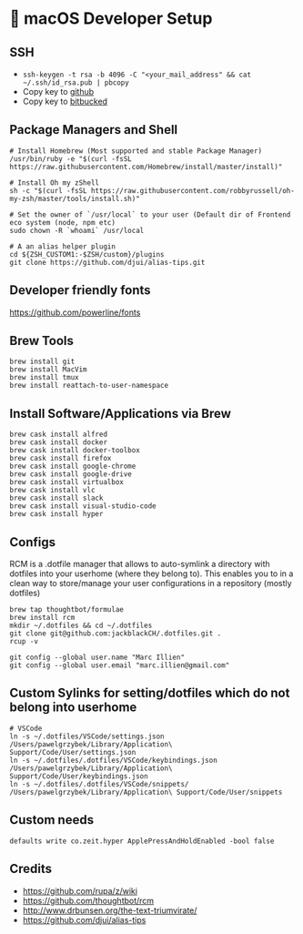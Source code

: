 #  macOS Developer Setup

## SSH
- `ssh-keygen -t rsa -b 4096 -C "<your_mail_address" && cat ~/.ssh/id_rsa.pub | pbcopy`
- Copy key to [github](https://github.com/settings/keys)
- Copy key to [bitbucked](https://bitbucket.org/account/user/<user>/ssh-keys/)


## Package Managers and Shell
```
# Install Homebrew (Most supported and stable Package Manager)
/usr/bin/ruby -e "$(curl -fsSL https://raw.githubusercontent.com/Homebrew/install/master/install)"

# Install Oh my zShell
sh -c "$(curl -fsSL https://raw.githubusercontent.com/robbyrussell/oh-my-zsh/master/tools/install.sh)"

# Set the owner of `/usr/local` to your user (Default dir of Frontend eco system (node, npm etc)
sudo chown -R `whoami` /usr/local

# A an alias helper plugin
cd ${ZSH_CUSTOM1:-$ZSH/custom}/plugins
git clone https://github.com/djui/alias-tips.git
```

## Developer friendly fonts
https://github.com/powerline/fonts

## Brew Tools
```
brew install git
brew install MacVim
brew install tmux
brew install reattach-to-user-namespace
```

## Install Software/Applications via Brew
```
brew cask install alfred
brew cask install docker
brew cask install docker-toolbox
brew cask install firefox
brew cask install google-chrome
brew cask install google-drive
brew cask install virtualbox
brew cask install vlc
brew cask install slack
brew cask install visual-studio-code
brew cask install hyper
```

## Configs
RCM is a .dotfile manager that allows to auto-symlink a directory with dotfiles into your userhome (where they belong to).
This enables you to in a clean way to store/manage your user configurations in a repository (mostly dotfiles) 

```
brew tap thoughtbot/formulae
brew install rcm
mkdir ~/.dotfiles && cd ~/.dotfiles
git clone git@github.com:jackblackCH/.dotfiles.git .
rcup -v

git config --global user.name "Marc Illien"
git config --global user.email "marc.illien@gmail.com"
```

## Custom Sylinks for setting/dotfiles which do not belong into userhome
```
# VSCode
ln -s ~/.dotfiles/VSCode/settings.json /Users/pawelgrzybek/Library/Application\ Support/Code/User/settings.json
ln -s ~/.dotfiles/.dotfiles/VSCode/keybindings.json /Users/pawelgrzybek/Library/Application\ Support/Code/User/keybindings.json
ln -s ~/.dotfiles/.dotfiles/VSCode/snippets/ /Users/pawelgrzybek/Library/Application\ Support/Code/User/snippets
```


## Custom needs
`defaults write co.zeit.hyper ApplePressAndHoldEnabled -bool false`

## Credits
- https://github.com/rupa/z/wiki
- https://github.com/thoughtbot/rcm
- http://www.drbunsen.org/the-text-triumvirate/
- https://github.com/djui/alias-tips
